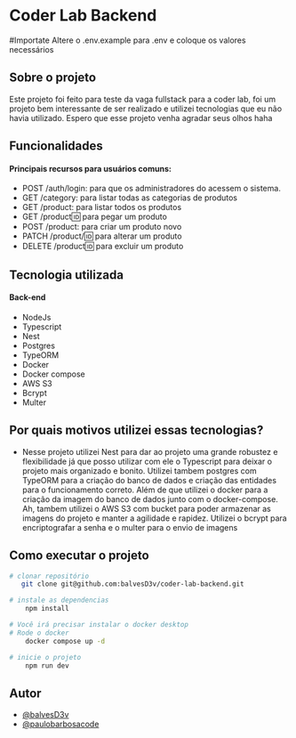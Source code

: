 
# Coder Lab Backend

#Importate
Altere o .env.example para .env e coloque os valores necessários

## Sobre o projeto
Este projeto foi feito para teste da vaga fullstack para a coder lab, foi um projeto bem interessante de ser realizado e utilizei tecnologias que eu não havia utilizado. Espero que esse projeto venha agradar seus olhos haha

## Funcionalidades

#### Principais recursos para usuários comuns:


- POST /auth/login: para que os administradores do acessem o sistema.
- GET /category: para listar todas as categorias de produtos
- GET /product: para listar todos os produtos
- GET /product:id: para pegar um produto
- POST /product: para criar um produto novo
- PATCH /product/:id: para alterar um produto
- DELETE /product:id: para excluir um produto

## Tecnologia utilizada

#### Back-end
- NodeJs
- Typescript
- Nest
- Postgres
- TypeORM
- Docker
- Docker compose
- AWS S3
- Bcrypt
- Multer

## Por quais motivos utilizei essas tecnologias?
- Nesse projeto utilizei Nest para dar ao projeto uma grande robustez e flexibilidade já que posso utilizar com ele o Typescript para deixar o projeto mais organizado e bonito. Utilizei tambem postgres com TypeORM para a criação do banco de dados e criação das entidades para o funcionamento correto. Além de que utilizei o docker para a criação da imagem do banco de dados junto com o docker-compose. Ah, tambem utilizei o AWS S3 com bucket para poder armazenar as imagens do projeto e manter a agilidade e rapidez. Utilizei o bcrypt para encriptografar a senha e o multer para o envio de imagens

## Como executar o projeto

```bash
# clonar repositório
   git clone git@github.com:balvesD3v/coder-lab-backend.git

# instale as dependencias 
    npm install 

# Você irá precisar instalar o docker desktop
# Rode o docker
    docker compose up -d

# inicie o projeto
    npm run dev
```
## Autor

- [@balvesD3v](https://github.com/balvesD3v)
- [@paulobarbosacode](https://www.linkedin.com/in/paulobarbosacode/)

